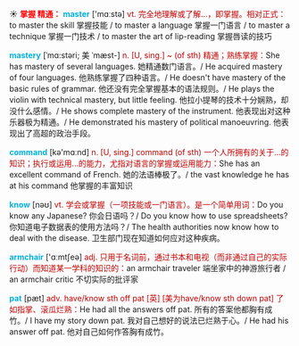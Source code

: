 ☀ <font color="red">**掌握 精通：**</font>
<font color="sky blue">**master**</font> ['mɑːstə] 
<font color="#c00000">vt. 完全地理解或了解…，即掌握。相对正式：</font>to master the skill 掌握技能 / to master a language 掌握一门语言 / to master a technique 掌握一门技术 / to master the art of lip-reading 掌握唇读的技巧 
           
<font color="sky blue">**mastery**</font> [ˈmɑ:stəri; 美 ˈmæst-]
<font color="#c00000">n. [U, sing.] ~ (of sth) 精通；熟练掌握：</font>She has mastery of several languages. 她精通数门语言。/ He acquired mastery of four languages. 他熟练掌握了四种语言。/ He doesn't have mastery of the basic rules of grammar. 他还没有完全掌握基本的语法规则。/ He plays the violin with technical mastery, but little feeling. 他拉小提琴的技术十分娴熟，却没什么感情。/ He shows complete mastery of the instrument. 他表现出对这种乐器极为精通。/ He demonstrated his mastery of political manoeuvring. 他表现出了高超的政治手段。

<font color="sky blue">**command**</font> [kə'mɑːnd] 
<font color="#c00000">n. [U, sing.] command (of sth) 一个人所拥有的关于…的知识；执行或运用…的能力，尤指对语言的掌握或运用能力：</font>She has an excellent command of French. 她的法语棒极了。/ the vast knowledge he has at his command 他掌握的丰富知识

<font color="sky blue">**know**</font> [nəʊ] 
<font color="#c00000">vt. 学会或掌握（一项技能或一门语言）。是一个简单用词：</font>Do you know any Japanese? 你会日语吗？/ Do you know how to use spreadsheets? 你知道电子数据表的使用方法吗？/ The health authorities now know how to deal with the disease. 卫生部门现在知道如何应对这种疾病。

<font color="sky blue">**armchair**</font> ['ɑːmtʃeə] 
<font color="#c00000">adj. 只用于名词前，通过书本和电视（而非通过自己的实际行动）而知道某一学科的知识的：</font>an armchair traveler 端坐家中的神游旅行者 / an armchair critic 不切实际的批评家
           
<font color="sky blue">**pat**</font> [pæt]
<font color="#c00000">adv. have/know sth off pat [英] [美为have/know sth down pat] 了如指掌、滚瓜烂熟：</font>He had all the answers off pat. 所有的答案他都胸有成竹。/ I have my story down pat. 我对自己想好的说法已烂熟于心。/ He had his answer off pat. 他对自己如何作答胸有成竹。
